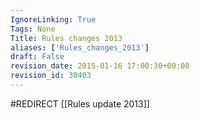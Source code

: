 ```yaml
---
IgnoreLinking: True
Tags: None
Title: Rules changes 2013
aliases: ['Rules_changes_2013']
draft: False
revision_date: 2015-01-16 17:00:30+00:00
revision_id: 30403
---
```


#REDIRECT [[Rules update 2013]]